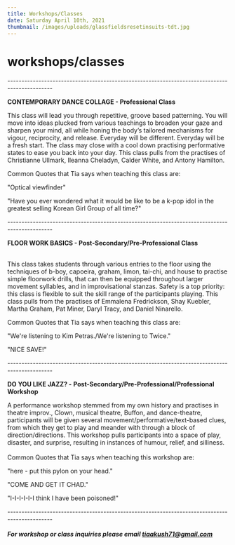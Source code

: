 ```yaml
---
title: Workshops/Classes
date: Saturday April 10th, 2021
thumbnail: /images/uploads/glassfieldsresetinsuits-tdt.jpg
---
```

# workshops/classes

\----------------------------------------------------------------------------------------------

**CONTEMPORARY DANCE COLLAGE - Professional Class**

This class will lead you through repetitive, groove based patterning. You will move into ideas plucked from various teachings to broaden your gaze and sharpen your mind, all while honing the body’s tailored mechanisms for vigour, reciprocity, and release. Everyday will be different. Everyday will be a fresh start. The class may close with a cool down practising performative states to ease you back into your day. This class pulls from the practises of Christianne Ullmark, Ileanna Cheladyn, Calder White, and Antony Hamilton. 

Common Quotes that Tia says when teaching this class are:

"Optical viewfinder"

"Have you ever wondered what it would be like to be a k-pop idol in the greatest selling Korean Girl Group of all time?"

\----------------------------------------------------------------------------------------------

**FLOOR WORK BASICS - Post-Secondary/Pre-Professional Class**

\
This class takes students through various entries to the floor using the techniques of b-boy, capoeira, graham, limon, tai-chi, and house to practise simple floorwork drills, that can then be equipped throughout larger movement syllables, and in improvisational stanzas. Safety is a top priority: this class is flexible to suit the skill range of the participants playing. This class pulls from the practises of Emmalena Fredrickson, Shay Kuebler, Martha Graham, Pat Miner, Daryl Tracy, and Daniel Ninarello. 

Common Quotes that Tia says when teaching this class are:

"We're listening to Kim Petras./We're listening to Twice."

"NICE SAVE!"

\----------------------------------------------------------------------------------------------

**DO YOU LIKE JAZZ? -** **Post-Secondary/Pre-Professional/Professional Workshop**

A performance workshop stemmed from my own history and practises in theatre improv., Clown, musical theatre, Buffon, and dance-theatre, participants will be given several movement/performative/text-based clues, from which they get to play and meander with through a block of direction/directions. This workshop pulls participants into a space of play, disaster, and surprise, resulting in instances of humour, relief, and silliness. \
\
Common Quotes that Tia says when teaching this workshop are:

"here - put this pylon on your head."

"COME AND GET IT CHAD."

"I-I-I-I-I-I think I have been poisoned!"

\----------------------------------------------------------------------------------------------\
\
***For workshop or class inquiries please email tiaakush71@gmail.com***